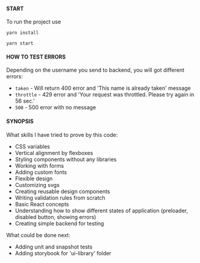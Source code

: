 #### **START**

To run the project use

`yarn install`

`yarn start`

#### **HOW TO TEST ERRORS**

Depending on the username you send to backend, you will got different errors:

- `taken` - Will return 400 error and 'This name is already taken' message
- `throttle` - 429 error and 'Your request was throttled. Please try again in 56 sec.'
- `500` - 500 error with no message


#### **SYNOPSIS**

What skills I have tried to prove by this code:

- CSS variables
- Vertical alignment by flexboxes
- Styling components without any libraries
- Working with forms
- Adding custom fonts
- Flexible design
- Customizing svgs
- Creating reusable design components
- Writing validation rules from scratch
- Basic React concepts
- Understanding how to show different states of application (preloader, disabled button, showing errors)
- Creating simple backend for testing

What could be done next:

- Adding unit and snapshot tests
- Adding storybook for 'ui-library' folder
